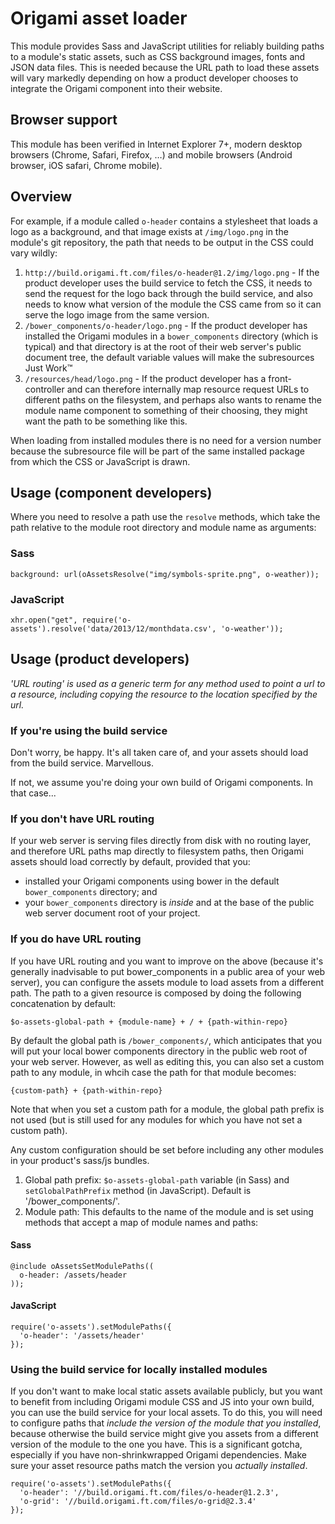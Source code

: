 # Origami asset loader

This module provides Sass and JavaScript utilities for reliably building paths to a module's static assets, such as CSS background images, fonts and JSON data files. This is needed because the URL path to load these assets will vary markedly depending on how a product developer chooses to integrate the Origami component into their website.

## Browser support
This module has been verified in Internet Explorer 7+, modern desktop browsers (Chrome, Safari, Firefox, …) and mobile browsers (Android browser, iOS safari, Chrome mobile).

## Overview

For example, if a module called `o-header` contains a stylesheet that loads a logo as a background, and that image exists at `/img/logo.png` in the module's git repository, the path that needs to be output in the CSS could vary wildly:

1. `http://build.origami.ft.com/files/o-header@1.2/img/logo.png` - If the product developer uses the build service to fetch the CSS, it needs to send the request for the logo back through the build service, and also needs to know what version of the module the CSS came from so it can serve the logo image from the same version.
1. `/bower_components/o-header/logo.png` - If the product developer has installed the Origami modules in a `bower_components` directory (which is typical) and that directory is at the root of their web server's public document tree, the default variable values will make the subresources Just Work&trade;
1. `/resources/head/logo.png` - If the product developer has a front-controller and can therefore internally map resource request URLs to different paths on the filesystem, and perhaps also wants to rename the module name component to something of their choosing, they might want the path to be something like this.

When loading from installed modules there is no need for a version number because the subresource file will be part of the same installed package from which the CSS or JavaScript is drawn.

## Usage (component developers)

Where you need to resolve a path use the `resolve` methods, which take the path relative to the module root directory and module name as arguments:

### Sass

	background: url(oAssetsResolve("img/symbols-sprite.png", o-weather));

### JavaScript

	xhr.open("get", require('o-assets').resolve('data/2013/12/monthdata.csv', 'o-weather'));

## Usage (product developers)

*'URL routing' is used as a generic term for any method used to point a url to a resource, including copying the resource to the location specified by the url.*

### If you're using the build service

Don't worry, be happy.  It's all taken care of, and your assets should load from the build service.  Marvellous.

If not, we assume you're doing your own build of Origami components.  In that case...

### If you don't have URL routing

If your web server is serving files directly from disk with no routing layer, and therefore URL paths map directly to filesystem paths, then Origami assets should load correctly by default, provided that you:

* installed your Origami components using bower in the default `bower_components` directory; and
* your `bower_components` directory is *inside* and at the base of the public web server document root of your project.

### If you do have URL routing

If you have URL routing and you want to improve on the above (because it's generally inadvisable to put bower_components in a public area of your web server), you can configure the assets module to load assets from a different path. The path to a given resource is composed by doing the following concatenation by default:

	$o-assets-global-path + {module-name} + / + {path-within-repo}

By default the global path is `/bower_components/`, which anticipates that you will put your local bower components directory in the public web root of your web server.  However, as well as editing this, you can also set a custom path to any module, in whcih case the path for that module becomes:

	{custom-path} + {path-within-repo}

Note that when you set a custom path for a module, the global path prefix is not used (but is still used for any modules for which you have not set a custom path).

Any custom configuration should be set before including any other modules in your product's sass/js bundles.

1. Global path prefix: `$o-assets-global-path` variable (in Sass) and `setGlobalPathPrefix` method (in JavaScript).  Default is '/bower_components/'.
1. Module path: This defaults to the name of the module and is set using methods that accept a map of module names and paths:

#### Sass
	
	@include oAssetsSetModulePaths((
	  o-header: /assets/header
	));

#### JavaScript

	require('o-assets').setModulePaths({
	  'o-header': '/assets/header'
	});

### Using the build service for locally installed modules

If you don't want to make local static assets available publicly, but you want to benefit from including Origami module CSS and JS into your own build, you can use the build service for your local assets.  To do this, you will need to configure paths that *include the version of the module that you installed*, because otherwise the build service might give you assets from a different version of the module to the one you have.  This is a significant gotcha, especially if you have non-shrinkwrapped Origami dependencies.  Make sure your asset resource paths match the version you *actually installed*.

	require('o-assets').setModulePaths({
	  'o-header': '//build.origami.ft.com/files/o-header@1.2.3',
	  'o-grid': '//build.origami.ft.com/files/o-grid@2.3.4'
	});
